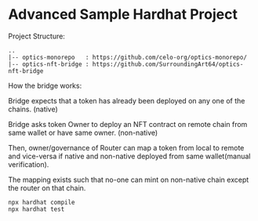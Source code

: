 # Advanced Sample Hardhat Project

Project Structure:

```
..
|-- optics-monorepo   : https://github.com/celo-org/optics-monorepo/
|-- optics-nft-bridge : https://github.com/SurroundingArt64/optics-nft-bridge

```

How the bridge works:

Bridge expects that a token has already been deployed on any one of the chains. (native)

Bridge asks token Owner to deploy an NFT contract on remote chain from same wallet or have same owner. (non-native)

Then, owner/governance of Router can map a token from local to remote and vice-versa if native and non-native deployed from same wallet(manual verification).

The mapping exists such that no-one can mint on non-native chain except the router on that chain.



```shell
npx hardhat compile
npx hardhat test
```
